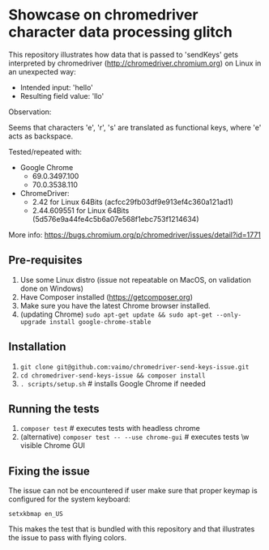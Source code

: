 # Showcase on chromedriver character data processing glitch

This repository illustrates how data that is passed to 'sendKeys' gets interpreted by chromedriver (http://chromedriver.chromium.org) on Linux in an unexpected way:

* Intended input: 'hello'
* Resulting field value: 'llo'

Observation: 

Seems that characters 'e', 'r', 's' are translated as functional keys, where 'e' acts as backspace.

Tested/repeated with: 

* Google Chrome 
  * 69.0.3497.100
  * 70.0.3538.110
* ChromeDriver: 
  * 2.42 for Linux 64Bits (acfcc29fb03df9e913ef4c360a121ad1)
  * 2.44.609551 for Linux 64Bits (5d576e9a44fe4c5b6a07e568f1ebc753f1214634)
  
More info: https://bugs.chromium.org/p/chromedriver/issues/detail?id=1771

## Pre-requisites

1. Use some Linux distro (issue not repeatable on MacOS, on validation done on Windows)
1. Have Composer installed (https://getcomposer.org)
1. Make sure you have the latest Chrome browser installed.
1. (updating Chrome) `sudo apt-get update && sudo apt-get --only-upgrade install google-chrome-stable`

## Installation

1. `git clone git@github.com:vaimo/chromedriver-send-keys-issue.git`
1. `cd chromedriver-send-keys-issue && composer install`
1. `. scripts/setup.sh` # installs Google Chrome if needed

## Running the tests

1. `composer test` # executes tests with headless chrome
1. (alternative) `composer test -- --use chrome-gui` # executes tests \w visible Chrome GUI

## Fixing the issue

The issue can not be encountered if user make sure that proper keymap is configured for the system keyboard:

```shell
setxkbmap en_US
```

This makes the test that is bundled with this repository and that illustrates the issue to pass with flying colors.
